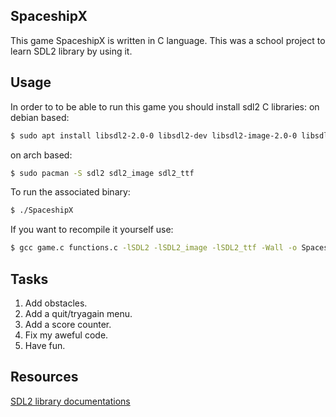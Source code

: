 ## SpaceshipX
This game SpaceshipX is written in C language. This was a school project to learn SDL2 library by using it. 

## Usage
In order to to be able to run this game you should install sdl2 C libraries:
on debian based:
``` bash
$ sudo apt install libsdl2-2.0-0 libsdl2-dev libsdl2-image-2.0-0 libsdl2-image-dev
```
on arch based:
``` bash
$ sudo pacman -S sdl2 sdl2_image sdl2_ttf
```
To run the associated binary:
``` bash
$ ./SpaceshipX
```
If you want to recompile it yourself use:
``` bash
$ gcc game.c functions.c -lSDL2 -lSDL2_image -lSDL2_ttf -Wall -o SpaceshipX
```

## Tasks

1. Add obstacles.
2. Add a quit/tryagain menu.
3. Add a score counter.
4. Fix my aweful code.
5. Have fun.

## Resources
[SDL2 library documentations](https://wiki.libsdl.org)
